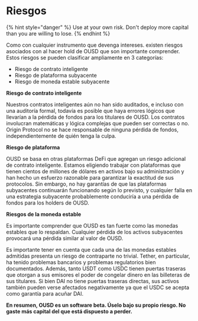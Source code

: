 # Riesgos

{% hint style="danger" %}
Use at your own risk. Don't deploy more capital than you are willing to lose.
{% endhint %}

Como con cualquier instrumento que devenga intereses. existen riesgos asociados con al hacer hold de OUSD que son importante comprender. Estos riesgos se pueden clasificar ampliamente en 3 categorías:

* Riesgo de contrato inteligente
* Riesgo de plataforma subyacente
* Riesgo de moneda estable subyacente

**Riesgo de contrato inteligente**

Nuestros contratos inteligentes aún no han sido auditados, e incluso con una auditoría formal, todavía es posible que haya errores lógicos que llevarían a la pérdida de fondos para los titulares de OUSD. Los contratos involucran matemáticas y lógica complejas que pueden ser correctas o no. Origin Protocol no se hace responsable de ninguna pérdida de fondos, independientemente de quién tenga la culpa.

**Riesgo de plataforma**

OUSD se basa en otras plataformas DeFi que agregan un riesgo adicional de contrato inteligente. Estamos eligiendo trabajar con plataformas que tienen cientos de millones de dólares en activos bajo su administración y han hecho un esfuerzo razonable para garantizar la exactitud de sus protocolos. Sin embargo, no hay garantías de que las plataformas subyacentes continuarán funcionando según lo previsto, y cualquier falla en una estrategia subyacente probablemente conduciría a una pérdida de fondos para los holders de OUSD.

**Riesgos de la moneda estable**

Es importante comprender que OUSD es tan fuerte como las monedas estables que lo respaldan. Cualquier pérdida de los activos subyacentes provocará una pérdida similar al valor de OUSD.

Es importante tener en cuenta que cada una de las monedas estables admitidas presenta un riesgo de contraparte no trivial. Tether, en particular, ha tenido problemas bancarios y problemas regulatorios bien documentados. Además, tanto USDT como USDC tienen puertas traseras que otorgan a sus emisores el poder de congelar dinero en las billeteras de sus titulares. Si bien DAI no tiene puertas traseras directas, sus activos también pueden verse afectados negativamente ya que el USDC se acepta como garantía para acuñar DAI.

**En resumen, OUSD es un software beta. Úselo bajo su propio riesgo. No gaste más capital del que está dispuesto a perder.**







